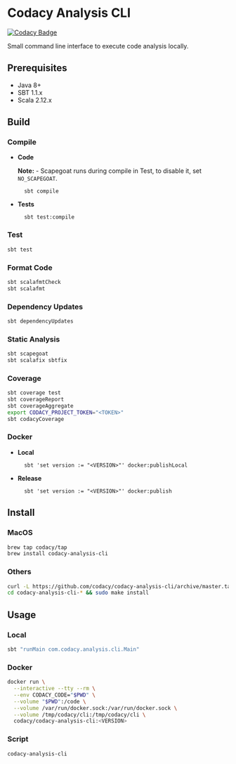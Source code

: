 # Codacy Analysis CLI

[![Codacy Badge](https://api.codacy.com/project/badge/Grade/e490e1a232a04bccb113ff55b8126947)](https://www.codacy.com?utm_source=git@bitbucket.org&amp;utm_medium=referral&amp;utm_content=qamine/codacy-analysis-cli&amp;utm_campaign=Badge_Grade)

Small command line interface to execute code analysis locally.

## Prerequisites

* Java 8+
* SBT 1.1.x
* Scala 2.12.x

## Build

### Compile

* **Code**

    **Note:** - Scapegoat runs during compile in Test, to disable it, set `NO_SCAPEGOAT`.

        sbt compile
        
* **Tests**

        sbt test:compile

### Test

```sh
sbt test
```

### Format Code

```sh
sbt scalafmtCheck
sbt scalafmt
```

### Dependency Updates

```sh
sbt dependencyUpdates
```

### Static Analysis

```sh
sbt scapegoat
sbt scalafix sbtfix
```

### Coverage

```sh
sbt coverage test
sbt coverageReport
sbt coverageAggregate
export CODACY_PROJECT_TOKEN="<TOKEN>"
sbt codacyCoverage
```

### Docker

* **Local**

        sbt 'set version := "<VERSION>"' docker:publishLocal

* **Release**

        sbt 'set version := "<VERSION>"' docker:publish

## Install

### MacOS

```bash
brew tap codacy/tap
brew install codacy-analysis-cli
```

### Others

```bash
curl -L https://github.com/codacy/codacy-analysis-cli/archive/master.tar.gz | tar xvz
cd codacy-analysis-cli-* && sudo make install
```

## Usage

### Local

```sh
sbt "runMain com.codacy.analysis.cli.Main"
```

### Docker

```sh
docker run \
  --interactive --tty --rm \
  --env CODACY_CODE="$PWD" \
  --volume "$PWD":/code \
  --volume /var/run/docker.sock:/var/run/docker.sock \
  --volume /tmp/codacy/cli:/tmp/codacy/cli \
  codacy/codacy-analysis-cli:<VERSION>
```

### Script

```sh
codacy-analysis-cli
```

